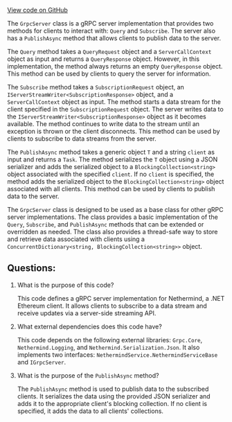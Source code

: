 [View code on GitHub](https://github.com/nethermindeth/nethermind/Nethermind.Grpc/Servers/GrpcServer.cs)

The `GrpcServer` class is a gRPC server implementation that provides two methods for clients to interact with: `Query` and `Subscribe`. The server also has a `PublishAsync` method that allows clients to publish data to the server. 

The `Query` method takes a `QueryRequest` object and a `ServerCallContext` object as input and returns a `QueryResponse` object. However, in this implementation, the method always returns an empty `QueryResponse` object. This method can be used by clients to query the server for information.

The `Subscribe` method takes a `SubscriptionRequest` object, an `IServerStreamWriter<SubscriptionResponse>` object, and a `ServerCallContext` object as input. The method starts a data stream for the client specified in the `SubscriptionRequest` object. The server writes data to the `IServerStreamWriter<SubscriptionResponse>` object as it becomes available. The method continues to write data to the stream until an exception is thrown or the client disconnects. This method can be used by clients to subscribe to data streams from the server.

The `PublishAsync` method takes a generic object `T` and a string `client` as input and returns a `Task`. The method serializes the `T` object using a JSON serializer and adds the serialized object to a `BlockingCollection<string>` object associated with the specified `client`. If no `client` is specified, the method adds the serialized object to the `BlockingCollection<string>` object associated with all clients. This method can be used by clients to publish data to the server.

The `GrpcServer` class is designed to be used as a base class for other gRPC server implementations. The class provides a basic implementation of the `Query`, `Subscribe`, and `PublishAsync` methods that can be extended or overridden as needed. The class also provides a thread-safe way to store and retrieve data associated with clients using a `ConcurrentDictionary<string, BlockingCollection<string>>` object.
## Questions: 
 1. What is the purpose of this code?
    
    This code defines a gRPC server implementation for Nethermind, a .NET Ethereum client. It allows clients to subscribe to a data stream and receive updates via a server-side streaming API.

2. What external dependencies does this code have?
    
    This code depends on the following external libraries: `Grpc.Core`, `Nethermind.Logging`, and `Nethermind.Serialization.Json`. It also implements two interfaces: `NethermindService.NethermindServiceBase` and `IGrpcServer`.

3. What is the purpose of the `PublishAsync` method?
    
    The `PublishAsync` method is used to publish data to the subscribed clients. It serializes the data using the provided JSON serializer and adds it to the appropriate client's blocking collection. If no client is specified, it adds the data to all clients' collections.